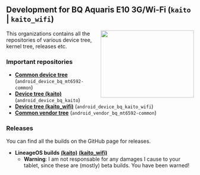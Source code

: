 ## Development for BQ Aquaris E10 3G/Wi-Fi (`kaito` | `kaito_wifi`) 
<img align="right" width="250" height="180" src="https://cdn.computerhoy.com/sites/navi.axelspringer.es/public/styles/main_card_image/https/bdt.computerhoy.com/sites/default/files/BQ_Aquaris_E10.png">

This organizations contains all the repositories of various device tree, kernel tree, releases etc.

### Important repositories
* [**Common device tree**](https://github.com/mt6592/android_device_bq_mt6592-common) (`android_device_bq_mt6592-common`)
* [**Device tree (kaito)**](https://github.com/mt6592/android_device_bq_kaito) (`android_device_bq_kaito`)
* [**Device tree (kaito_wifi)**](https://github.com/mt6592/android_device_bq_kaito_wifi) (`android_device_bq_kaito_wifi`)
* [**Common vendor tree**](https://github.com/mt6592/android_vendor_bq_mt6592-common) (`android_vendor_bq_mt6592-common`)

### Releases
You can find all the builds on the GitHub page for releases.
* **LineageOS builds** [**(kaito)**](https://github.com/mt6592/android_device_bq_kaito/tags) [**(kaito_wifi)**](https://github.com/mt6592/android_device_bq_kaito_wifi/tags)
  * **Warning**: I am not responsable for any damages I cause to your tablet, since these are (mostly) beta builds. You have been warned!
